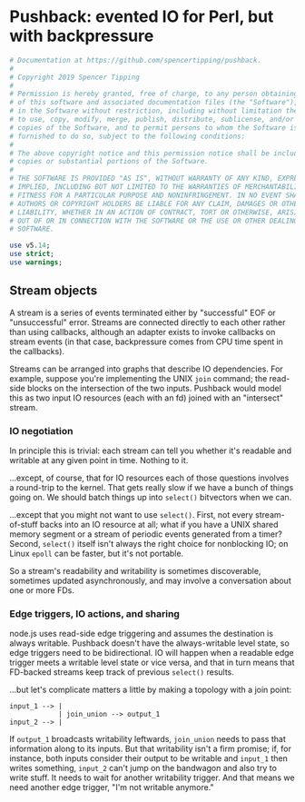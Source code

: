 # Pushback: evented IO for Perl, but with backpressure
```perl
# Documentation at https://github.com/spencertipping/pushback.
#
# Copyright 2019 Spencer Tipping
#
# Permission is hereby granted, free of charge, to any person obtaining a copy
# of this software and associated documentation files (the "Software"), to deal
# in the Software without restriction, including without limitation the rights
# to use, copy, modify, merge, publish, distribute, sublicense, and/or sell
# copies of the Software, and to permit persons to whom the Software is
# furnished to do so, subject to the following conditions:
#
# The above copyright notice and this permission notice shall be included in all
# copies or substantial portions of the Software.
#
# THE SOFTWARE IS PROVIDED "AS IS", WITHOUT WARRANTY OF ANY KIND, EXPRESS OR
# IMPLIED, INCLUDING BUT NOT LIMITED TO THE WARRANTIES OF MERCHANTABILITY,
# FITNESS FOR A PARTICULAR PURPOSE AND NONINFRINGEMENT. IN NO EVENT SHALL THE
# AUTHORS OR COPYRIGHT HOLDERS BE LIABLE FOR ANY CLAIM, DAMAGES OR OTHER
# LIABILITY, WHETHER IN AN ACTION OF CONTRACT, TORT OR OTHERWISE, ARISING FROM,
# OUT OF OR IN CONNECTION WITH THE SOFTWARE OR THE USE OR OTHER DEALINGS IN THE
# SOFTWARE.

use v5.14;
use strict;
use warnings;
```


## Stream objects
A stream is a series of events terminated either by "successful" EOF or
"unsuccessful" error. Streams are connected directly to each other rather than
using callbacks, although an adapter exists to invoke callbacks on stream events
(in that case, backpressure comes from CPU time spent in the callbacks).

Streams can be arranged into graphs that describe IO dependencies. For example,
suppose you're implementing the UNIX `join` command; the read-side blocks on the
intersection of the two inputs. Pushback would model this as two input IO
resources (each with an fd) joined with an "intersect" stream.


### IO negotiation
In principle this is trivial: each stream can tell you whether it's readable and
writable at any given point in time. Nothing to it.

...except, of course, that for IO resources each of those questions involves a
round-trip to the kernel. That gets really slow if we have a bunch of things
going on. We should batch things up into `select()` bitvectors when we can.

...except that you might not want to use `select()`. First, not every
stream-of-stuff backs into an IO resource at all; what if you have a UNIX shared
memory segment or a stream of periodic events generated from a timer? Second,
`select()` itself isn't always the right choice for nonblocking IO; on Linux
`epoll` can be faster, but it's not portable.

So a stream's readability and writability is sometimes discoverable, sometimes
updated asynchronously, and may involve a conversation about one or more FDs.


### Edge triggers, IO actions, and sharing
node.js uses read-side edge triggering and assumes the destination is always
writable. Pushback doesn't have the always-writable level state, so edge
triggers need to be bidirectional. IO will happen when a readable edge trigger
meets a writable level state or vice versa, and that in turn means that
FD-backed streams keep track of previous `select()` results.

...but let's complicate matters a little by making a topology with a join point:

```
input_1 --> |
            | join_union --> output_1
input_2 --> |
```

If `output_1` broadcasts writability leftwards, `join_union` needs to pass that
information along to its inputs. But that writability isn't a firm promise; if,
for instance, both inputs consider their output to be writable and `input_1`
then writes something, `input_2` can't jump on the bandwagon and also try to
write stuff. It needs to wait for another writability trigger. And that means we
need another edge trigger, "I'm not writable anymore."
